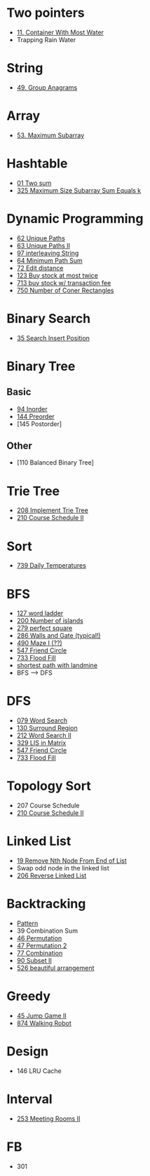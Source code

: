 # Two pointers
 * [11. Container With Most Water](./Algorithm/011_ContainerWithMostWater.py)
 * Trapping Rain Water

# String
 * [49. Group Anagrams](./Algorithm/049_Group_Anagrams.py)

# Array
 * [53. Maximum Subarray](./Algorithm/053_Maximum_Subarray.py)

# Hashtable
 * [01 Two sum](./Algorithm/001_TwoSum.py)
 * [325 Maximum Size Subarray Sum Equals k](./Algorithm/325_Maximum_Size_Subarray_Sum_Equals_k.py)

# Dynamic Programming
 * [62 Unique Paths](./Algorithm/062_Unique_Path.py)
 * [63 Unique Paths II](./Algorithm/063_Unique_Path_II.py)
 * [97 interleaving String](./Algorithm/097_Interleaving_String.py)
 * [64 Minimum Path Sum](./Algorithm/064_Min_Path_Sum.py)
 * [72 Edit distance](./Algorithm/072_Edit_Distance.py)
 * [123 Buy stock at most twice](./Algorithm/123_Buy_Stock_At_Most_Twice.py)
 * [713 buy stock w/ transaction fee](./Algorithm/714_Best_Time_to_Buy_and_Sell_Stock_with_Transaction_Fee.py)
 * [750 Number of Coner Rectangles](./Algorithm/750_Number_Of_Corner_Rectangle.py)

# Binary Search
 * [35 Search Insert Position](./Algorithm/035_Search_Insert_Position.py)

# Binary Tree
## Basic
 * [94 Inorder](./Algorithm/094_Binary_Tree_Inorder.py)
 * [144 Preorder](./Algorithm/144_Binary_Tree_Preorder.py)
 * [145 Postorder]
## Other
 * [110 Balanced Binary Tree]

# Trie Tree
* [208 Implement Trie Tree](./Algorithm/208_Implement_Trie_Tree.py)
* [210 Course Schedule II](./Algorithm/210_Course_Schedule_II.py)


# Sort
 * [739 Daily Temperatures](./Algorithm/739_daily_temperature.py)

# BFS
 * [127 word ladder](./Algorithm/127_Word_Ladder.py)
 * [200 Number of islands](./Algorithm/200_Number_Of_Island.py)
 * [279 perfect square](./Algorithm/279_Perfect_Square.py)
 * [286 Walls and Gate (typical!)](./Algorithm/286_Walls_And_Gates.py)
 * [490 Maze I (??)](./Algorithm/490_The_Maze.py)
 * [547 Friend Circle](./Algorithm/547_Friend_Circle.py)
 * [733 Flood Fill ](./Algorithm/733_Flood_FIll.py)
 * [shortest path with landmine](./Algorithm/shortest_path_mine.py)
 * BFS --> DFS

# DFS
 * [079 Word Search](./Algorithm/079_Word_Search.py)
 * [130 Surround Region](./Algorithm/130_Surround_Region.py)
 * [212 Word Search II](./Algorithm/212_Word_Search_II.py)
 * [329 LIS in Matrix](./Algorithm/329_LIS_In_Matrix.py)
 * [547 Friend Circle](./Algorithm/547_Friend_Circle.py)
 * [733 Flood Fill](./Algorithm/733_Flood_FIll.py)

# Topology Sort
 * 207 Course Schedule
 * [210 Course Schedule II](./Algorithm/210_Course_Schedule_II.py)

# Linked List
 * [19 Remove Nth Node From End of List](./Algorithm/019_Remove_Nth_Node_From_End.py)
 * Swap odd node in the linked list
 * [206 Reverse Linked List](./Algorithm/206_Reverse_Linked_List.py)

# Backtracking
 * [Pattern]()
 * 39 Combination Sum
 * [46 Permutation](./Algorithm/046_Permutation.py)
 * [47 Permutation 2](./Algorithm/047_Permutation_II.py)
 * [77 Combination](./Algorithm/077_Combination.py)
 * [90 Subset II](./Algorithm/090_Subset_II.py)
 * [526 beautiful arrangement](./Algorithm/526_Beautiful_Arrangement.py)

# Greedy
 * [45 Jump Game II](./Algorithm/045_Jump_Game_II.py)
 * [874 Walking Robot](./Algorithm/874_Walking_Robot.py)

# Design
 * 146 LRU Cache

# Interval
 * [253 Meeting Rooms II](./Algorithm/253_Meeting_Rooms_II.py)

# FB
 * 301
